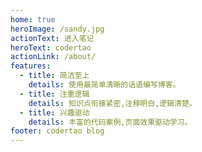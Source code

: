 ```yaml
---
home: true
heroImage: /sandy.jpg
actionText: 进入笔记
heroText: codertao
actionLink: /about/
features:
  - title: 简洁至上
    details: 使用最简单清晰的话语编写博客。
  - title: 注重逻辑
    details: 知识点衔接紧密,注释明白,逻辑清楚。
  - title: 兴趣驱动
    details: 丰富的代码案例,页面效果驱动学习。
footer: codertao blog
---
```

